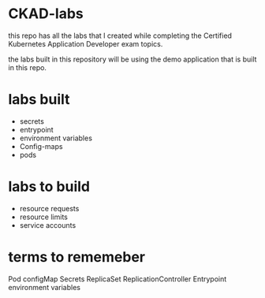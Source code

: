 # CKAD-labs
this repo has all the labs that I created while completing the Certified Kubernetes Application Developer exam topics.

the labs built in this repository will be using the demo application that is built in this repo.


# labs built 
- secrets 
- entrypoint 
- environment variables
- Config-maps
- pods 

# labs to build 
- resource requests
- resource limits 
- service accounts



# terms to rememeber 
Pod 
configMap
Secrets
ReplicaSet
ReplicationController
Entrypoint
environment variables 
